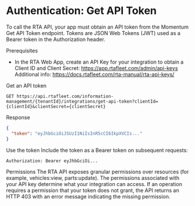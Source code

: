 # Authentication: Get API Token

To call the RTA API, your app must obtain an API token from the Momentum Get API Token endpoint. Tokens are JSON Web Tokens (JWT) used as a Bearer token in the Authorization header.

Prerequisites
- In the RTA Web App, create an API Key for your integration to obtain a Client ID and Client Secret:
  https://app.rtafleet.com/admin/api-keys
  Additional info: https://docs.rtafleet.com/rta-manual/rta-api-keys/

Get an API token
```http
GET https://api.rtafleet.com/information-management/{tenantId}/integrations/get-api-token?clientId={clientId}&clientSecret={clientSecret}
```

Response
```json
{
  "token": "eyJhbGciOiJSUzI1NiIsInR5cCI6IkpXVCIs..."
}
```

Use the token
Include the token as a Bearer token on subsequent requests:
```http
Authorization: Bearer eyJhbGciOi...
```

Permissions
The RTA API exposes granular permissions over resources (for example, vehicles:view, parts:update). The permissions associated with your API key determine what your integration can access. If an operation requires a permission that your token does not grant, the API returns an HTTP 403 with an error message indicating the missing permission.
